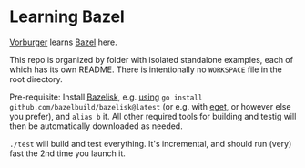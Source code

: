 # Learning Bazel

[Vorburger](http://www.vorburger.ch) learns [Bazel](https://bazel.build) here.

This repo is organized by folder with isolated standalone examples, each of which has its own README. There is intentionally no `WORKSPACE` file in the root directory.

Pre-requisite: Install [Bazelisk](https://github.com/bazelbuild/bazelisk), e.g. [using](https://github.com/vorburger/vorburger-dotfiles-bin-etc/blob/84b1e67e2bd46eb48e31c97bb539b6bd13ed6879/all-install.sh#L40) `go install github.com/bazelbuild/bazelisk@latest` (or e.g. with [eget](https://github.com/zyedidia/eget), or however else you prefer), and `alias b` it. All other required tools for building and testig will then be  automatically downloaded as needed.

`./test` will build and test everything. It's incremental, and should run (very) fast the 2nd time you launch it.
